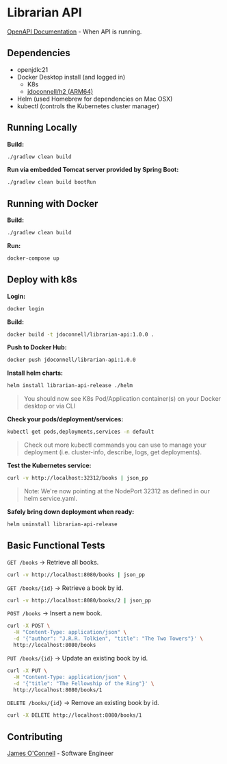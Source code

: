 # Librarian API

[OpenAPI Documentation](http://localhost:8080/swagger-ui/index.html) - When API is running.

## Dependencies

- openjdk:21
- Docker Desktop install (and logged in)
  - K8s
  - [jdoconnell/h2 (ARM64)](https://hub.docker.com/repository/docker/jdoconnell/h2/general)
- Helm (used Homebrew for dependencies on Mac OSX)
- kubectl (controls the Kubernetes cluster manager)

## Running Locally

**Build:**

```bash
./gradlew clean build
```

**Run via embedded Tomcat server provided by Spring Boot:**

```bash
./gradlew clean build bootRun
```

## Running with Docker

**Build:**

```bash
./gradlew clean build
```

**Run:**

```bash
docker-compose up
```

## Deploy with k8s

**Login:**

```bash
docker login
```

**Build:**

```bash
docker build -t jdoconnell/librarian-api:1.0.0 .
```

**Push to Docker Hub:**

```bash
docker push jdoconnell/librarian-api:1.0.0
```

**Install helm charts:**

```bash
helm install librarian-api-release ./helm
```

> You should now see K8s Pod/Application container(s) on your Docker desktop or via CLI

**Check your pods/deployment/services:**

```bash
kubectl get pods,deployments,services -n default
```

> Check out more kubectl commands you can use to manage your deployment (i.e. cluster-info, describe, logs, get deployments).

**Test the Kubernetes service:**

```bash
curl -v http://localhost:32312/books | json_pp
```

> Note: We're now pointing at the NodePort 32312 as defined in our helm service.yaml.

**Safely bring down deployment when ready:**

```bash
helm uninstall librarian-api-release
```

## Basic Functional Tests

`GET /books` -> Retrieve all books.

```bash
curl -v http://localhost:8080/books | json_pp
```

`GET /books/{id}` -> Retrieve a book by id.

```bash
curl -v http://localhost:8080/books/2 | json_pp
```

`POST /books` -> Insert a new book.

```bash
curl -X POST \
  -H "Content-Type: application/json" \
  -d '{"author": "J.R.R. Tolkien", "title": "The Two Towers"}' \
  http://localhost:8080/books
```

`PUT /books/{id}` -> Update an existing book by id.

```bash
curl -X PUT \
  -H "Content-Type: application/json" \
  -d '{"title": "The Fellowship of the Ring"}' \
  http://localhost:8080/books/1
```

`DELETE /books/{id}` -> Remove an existing book by id.

```bash
curl -X DELETE http://localhost:8080/books/1
```

## Contributing

[James O'Connell](jdo.info@pm.me) - Software Engineer
